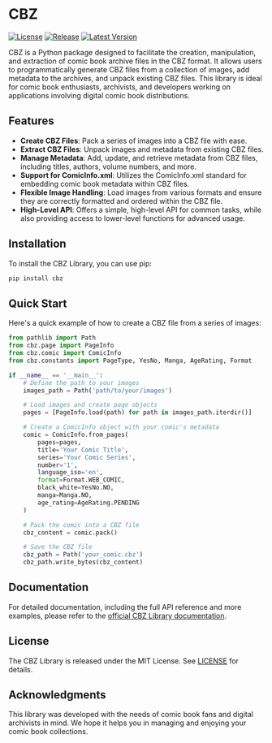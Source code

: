 # CBZ

[![License](https://img.shields.io/github/license/hyugogirubato/cbz)](https://github.com/hyugogirubato/cbz/blob/main/LICENSE)
[![Release](https://img.shields.io/github/release-date/hyugogirubato/cbz)](https://github.com/hyugogirubato/cbz/releases)
[![Latest Version](https://img.shields.io/pypi/v/cbz)](https://pypi.org/project/cbz/)

CBZ is a Python package designed to facilitate the creation, manipulation, and extraction of comic book archive files in the CBZ format. It allows users to programmatically generate CBZ files from a collection of images, add metadata to the archives, and unpack existing CBZ files. This library is ideal for comic book enthusiasts, archivists, and developers working on applications involving digital comic book distributions.

## Features

- **Create CBZ Files**: Pack a series of images into a CBZ file with ease.
- **Extract CBZ Files**: Unpack images and metadata from existing CBZ files.
- **Manage Metadata**: Add, update, and retrieve metadata from CBZ files, including titles, authors, volume numbers, and more.
- **Support for ComicInfo.xml**: Utilizes the ComicInfo.xml standard for embedding comic book metadata within CBZ files.
- **Flexible Image Handling**: Load images from various formats and ensure they are correctly formatted and ordered within the CBZ file.
- **High-Level API**: Offers a simple, high-level API for common tasks, while also providing access to lower-level functions for advanced usage.

## Installation

To install the CBZ Library, you can use pip:

```bash
pip install cbz
```

## Quick Start

Here's a quick example of how to create a CBZ file from a series of images:

```python
from pathlib import Path
from cbz.page import PageInfo
from cbz.comic import ComicInfo
from cbz.constants import PageType, YesNo, Manga, AgeRating, Format

if __name__ == '__main__':
    # Define the path to your images
    images_path = Path('path/to/your/images')

    # Load images and create page objects
    pages = [PageInfo.load(path) for path in images_path.iterdir()]

    # Create a ComicInfo object with your comic's metadata
    comic = ComicInfo.from_pages(
        pages=pages,
        title='Your Comic Title',
        series='Your Comic Series',
        number='1',
        language_iso='en',
        format=Format.WEB_COMIC,
        black_white=YesNo.NO,
        manga=Manga.NO,
        age_rating=AgeRating.PENDING
    )

    # Pack the comic into a CBZ file
    cbz_content = comic.pack()

    # Save the CBZ file
    cbz_path = Path('your_comic.cbz')
    cbz_path.write_bytes(cbz_content)
```

## Documentation

For detailed documentation, including the full API reference and more examples, please refer to the [official CBZ Library documentation](https://en.wikipedia.org/wiki/Comic_book_archive).

## License

The CBZ Library is released under the MIT License. See [LICENSE](LICENSE) for details.

## Acknowledgments

This library was developed with the needs of comic book fans and digital archivists in mind. We hope it helps you in managing and enjoying your comic book collections.